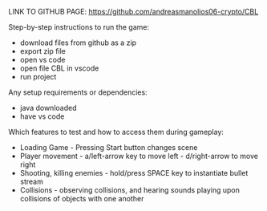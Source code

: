 LINK TO GITHUB PAGE:
https://github.com/andreasmanolios06-crypto/CBL

Step-by-step instructions to run the game:
- download files from github as a zip
- export zip file
- open vs code
- open file CBL in vscode
- run project

Any setup requirements or dependencies:
- java downloaded
- have vs code

Which features to test and how to access them during gameplay:
- Loading Game - Pressing Start button changes scene
- Player movement - a/left-arrow key to move left - d/right-arrow to move right
- Shooting, killing enemies - hold/press SPACE key to instantiate bullet stream
- Collisions - observing collisions, and hearing sounds playing upon collisions of objects with one another

